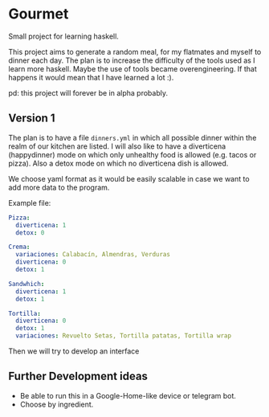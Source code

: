 # Gourmet
Small project for learning haskell.

This project aims to generate a random meal, for my flatmates and myself to dinner each day. The plan is to increase the difficulty of the tools used as I learn more haskell. Maybe the use of tools became overengineering. If that happens it would mean that I have learned a lot :).

pd: this project will forever be in alpha probably.

## Version 1

The plan is to have a file `dinners.yml` in which all possible dinner within the realm of our kitchen are listed. I will also like to have a diverticena (happydinner) mode on which only unhealthy food is allowed (e.g. tacos or pizza). Also a detox mode on which no diverticena dish is allowed. 

We choose yaml format as it would be easily scalable in case we want to add more data to the program.

Example file:

```yml
Pizza:
  diverticena: 1
  detox: 0

Crema:
  variaciones: Calabacín, Almendras, Verduras
  diverticena: 0
  detox: 1

Sandwhich:
  diverticena: 1
  detox: 1

Tortilla:
  diverticena: 0
  detox: 1
  variaciones: Revuelto Setas, Tortilla patatas, Tortilla wrap
```

Then we will try to develop an interface 

## Further Development ideas

- Be able to run this in a Google-Home-like device or telegram bot.
- Choose by ingredient.
